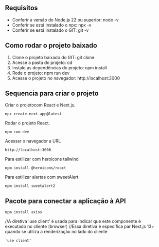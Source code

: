 ## Requisitos

* Conferir a versão do Node.js 22 ou superior: node -v
* Conferir se está instalado o npx: npx -v
* Conferir se está instalado o GIT: git -v

## Como rodar o projeto baixado
1. Clone o projeto baixado do GIT: git clone <link do projeto>
2. Acesse a pasta do projeto: cd <nome do projeto>
3. Instale as dependências do projeto: npm install
4. Rode o projeto: npm run dev
5. Acesse o projeto no navegador: http://localhost:3000

## Sequencia para criar o projeto

Criar o projetocom React e Next.js.
```
npx create-next-app@latest
```

Rodar o projeto React.
```
npm run dev
```

Acessar o navegador a URL
```
http://localhost:3000
```

Para estilizar com heroicons tailwind
```
npm install @heroicons/react
```

Para estilizar alertas com sweetAlert
```
npm install sweetalert2
```

## Pacote para conectar a aplicação à API
```
npm install axios
```

//A diretiva 'use client' é usada para indicar que este componente é executado no cliente (browser)
//Essa diretiva é específica par Next.js 13+ quando se utiliza a renderização no lado do cliente
```
'use client'
```

